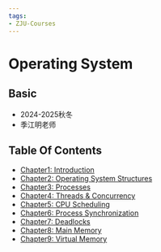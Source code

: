 ```yaml
---
tags:
- ZJU-Courses
---
```


# Operating System

## Basic

- 2024-2025秋冬
- 季江明老师

## Table Of Contents

- [Chapter1: Introduction](Chapter1/Chapter1.md)
- [Chapter2: Operating System Structures](Chapter2/Chapter2.md)
- [Chapter3: Processes](Chapter3/Chapter3.md)
- [Chapter4: Threads & Concurrency](Chapter4/Chapter4.md)
- [Chapter5: CPU Scheduling](Chapter5/Chapter5.md)
- [Chapter6: Process Synchronization](Chapter6/Chapter6.md)
- [Chapter7: Deadlocks](Chapter7/Chapter7.md)
- [Chapter8: Main Memory](Chapter8/Chapter8.md)
- [Chapter9: Virtual Memory](Chapter9/Chapter9.md)
